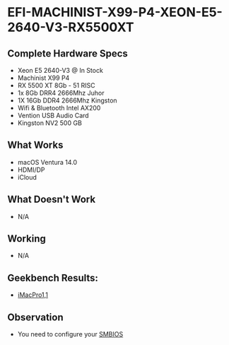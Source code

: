 # EFI-MACHINIST-X99-P4-XEON-E5-2640-V3-RX5500XT

## Complete Hardware Specs
- Xeon E5 2640-V3 @ In Stock
- Machinist X99 P4
- RX 5500 XT 8Gb - 51 RISC
- 1x 8Gb DRR4 2666Mhz Juhor
- 1X 16Gb DDR4 2666Mhz Kingston
- Wifi & Bluetooth Intel AX200
- Vention USB Audio Card
- Kingston NV2 500 GB

## What Works
- macOS Ventura 14.0
- HDMI/DP
- iCloud

## What Doesn't Work
- N/A

## Working
- N/A

## Geekbench Results:
- <a href="https://browser.geekbench.com/v6/cpu/2735573">iMacPro1,1</a>

## Observation
- You need to configure your <a href="https://github.com/corpnewt/GenSMBIOS">SMBIOS</a>
